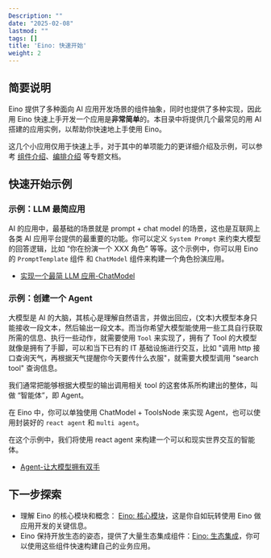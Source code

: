 ```yaml
---
Description: ""
date: "2025-02-08"
lastmod: ""
tags: []
title: 'Eino: 快速开始'
weight: 2
---
```


## 简要说明

Eino 提供了多种面向 AI 应用开发场景的组件抽象，同时也提供了多种实现，因此用 Eino 快速上手开发一个应用是**非常简单**的。本目录中将提供几个最常见的用 AI 搭建的应用实例，以帮助你快速地上手使用 Eino。

这几个小应用仅用于快速上手，对于其中的单项能力的更详细介绍及示例，可以参考 [组件介绍](/zh/docs/eino/core_modules/components)、[编排介绍](/zh/docs/eino/core_modules/chain_and_graph_orchestration/chain_graph_introduction) 等专题文档。

## 快速开始示例

### 示例：LLM 最简应用

AI 的应用中，最基础的场景就是 prompt + chat model 的场景，这也是互联网上各类 AI 应用平台提供的最重要的功能。你可以定义 `System Prompt` 来约束大模型的回答逻辑，比如 “你在扮演一个 XXX 角色” 等等。这个示例中，你可以用 Eino 的 `PromptTemplate` 组件 和 `ChatModel` 组件来构建一个角色扮演应用。

- [实现一个最简 LLM 应用-ChatModel](/zh/docs/eino/quick_start/simple_llm_application)

### 示例：创建一个 Agent

大模型是 AI 的大脑，其核心是理解自然语言，并做出回应，(文本)大模型本身只能接收一段文本，然后输出一段文本。而当你希望大模型能使用一些工具自行获取所需的信息、执行一些动作，就需要使用 `Tool` 来实现了，拥有了 Tool 的大模型就像是拥有了手脚，可以和当下已有的 IT 基础设施进行交互，比如 "调用 http 接口查询天气，再根据天气提醒你今天要传什么衣服"，就需要大模型调用 "search tool" 查询信息。

我们通常把能够根据大模型的输出调用相关 tool 的这套体系所构建出的整体，叫做 “智能体”，即 Agent。

在 Eino 中，你可以单独使用 ChatModel + ToolsNode 来实现 Agent，也可以使用封装好的 `react agent` 和 `multi agent`。

在这个示例中，我们将使用 react agent 来构建一个可以和现实世界交互的智能体。

- [Agent-让大模型拥有双手](/zh/docs/eino/quick_start/agent_llm_with_tools)

## 下一步探索

- 理解 Eino 的核心模块和概念： [Eino: 核心模块](/zh/docs/eino/core_modules)，这是你自如玩转使用 Eino 做应用开发的关键信息。
- Eino 保持开放生态的姿态，提供了大量生态集成组件：[Eino: 生态集成](/zh/docs/eino/ecosystem_integration)，你可以使用这些组件快速构建自己的业务应用。
